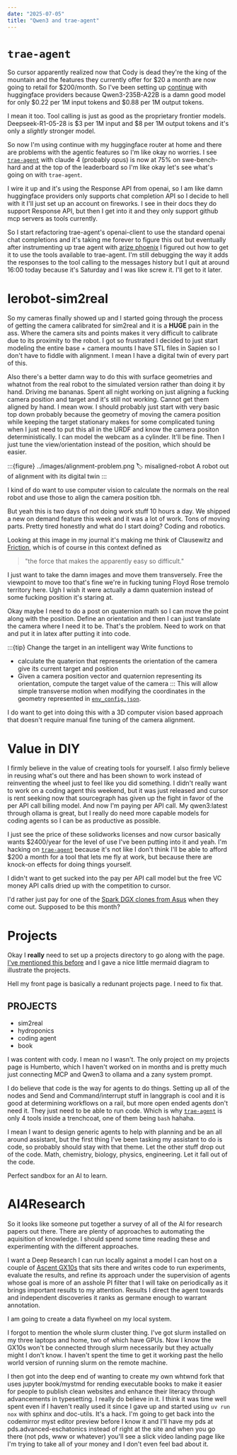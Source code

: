 ```yaml
---
date: "2025-07-05"
title: "Qwen3 and trae-agent"
---
```


# `trae-agent`

So cursor apparently realized now that Cody is dead they're the king of the mountain and the features they currently offer for \$20 a month are now going to retail for \$200/month. So I've been setting up [continue][continue] with huggingface providers because Qwen3-235B-A22B is a damn good model for only \$0.22 per 1M input tokens and \$0.88 per 1M output tokens.

I mean it too. Tool calling is just as good as the proprietary frontier models. Deepseek-R1-05-28 is \$3 per 1M input and \$8 per 1M output tokens and it's only a _slightly_ stronger model.



So now I'm using continue with my huggingface router at home and there are problems with the agentic features so I'm like okay no worries. I see [`trae-agent`][trae-agent] with claude 4 (probably opus) is now at 75% on swe-bench-hard and at the top of the leaderboard so I'm like okay let's see what's going on with `trae-agent`.

I wire it up and it's using the Response API from openai, so I am like damn huggingface providers only supports chat completion API so I decide to hell with it I'll just set up an account on fireworks. I see in their docs they do support Response API, but then I get into it and they only support github mcp servers as tools currently.

So I start refactoring trae-agent's openai-client to use the standard openai chat completions and it's taking me forever to figure this out but eventually after instrumenting up trae agent with [arize phoenix][arize-phoenix] I figured out how to get it to use the tools available to trae-agent. I'm still debugging the way it adds the responses to the tool calling to the messages history but I quit at around 16:00 today because it's Saturday and I was like screw it. I'll get to it later.


# lerobot-sim2real

So my cameras finally showed up and I started going through the process of getting the camera calibrated for sim2real and it is a **HUGE** pain in the ass. Where the camera sits and points makes it very difficult to calibrate due to its proximity to the robot. I got so frustrated I decided to just start modeling the entire base + camera mounts I have STL files in Sapien so I don't have to fiddle with alignment. I mean I have a digital twin of every part of this.

Also there's a better damn way to do this with surface geometries and whatnot from the real robot to the simulated version rather than doing it by hand. Driving me bananas. Spent all night working on just aligning a fucking camera position and target and it's still not working. Cannot get them aligned by hand. I mean wow. I should probably just start with very basic top down probably because the geometry of moving the camera position while keeping the target stationary makes for some complicated tuning when I just need to put this all in the URDF and know the camera positon deterministically. I can model the webcam as a cylinder. It'll be fine. Then I just tune the view/orientation instead of the position, which should be easier.

:::{figure} ../images/alignment-problem.png
:label: misaligned-robot
A robot out of alignment with its digital twin
:::


I kind of do want to use computer vision to calculate the normals on the real robot and use those to align the camera position tbh.



But yeah this is two days of not doing work stuff 10 hours a day. We shipped a new on demand feature this week and it was a lot of work. Tons of moving parts. Pretty tired honestly and what do I start doing? Coding and robotics.


Looking at this image in my journal it's making me think of Clausewitz and [Friction][friction], which is of course in this context defined as
> "the force that makes the apparently easy so difficult."

I just want to take the damn images and move them transversely. Free the viewpoint to move too that's fine we're in fucking tuning Floyd Rose tremolo territory here. Ugh I wish it were actually a damn quaternion instead of some fucking position it's staring at. 

Okay maybe I need to do a post on quaternion math so I can move the point along with the position. Define an orientation and then I can just translate the camera where I need it to be. That's the problem. Need to work on that and put it in latex after putting it into code.

:::{tip} Change the target in an intelligent way
Write functions to 
- calculate the quaterion that represents the orientation of the camera give its current target and position
- Given a camera position vector and quaternion representing its orientation, compute the target value of the camera
:::
This will allow simple transverse motion when modifying the coordinates in the geometry represented in [`env_config.json`][sim2real-camera].


I do want to get into doing this with a 3D computer vision based approach that doesn't require manual fine tuning of the camera alignment.

# Value in DIY

I firmly believe in the value of creating tools for yourself. I also firmly believe in reusing what's out there and has been shown to work instead of reinventing the wheel just to feel like you did something. I didn't really want to work on a coding agent this weekend, but it was just released and cursor is rent seeking now that sourcegraph has given up the fight in favor of the per API call billing model. And now I'm paying per API call. My qwen3:latest through ollama is great, but I really do need more capable models for coding agents so I can be as productive as possible.


I just see the price of these solidworks licenses and now cursor basically wants $2400/year for the level of use I've been putting into it and yeah. I'm hacking on [`trae-agent`][trae-agent] because it's not like I don't think I'll be able to afford \$200 a month for a tool that lets me fly at work, but because there are knock-on effects for doing things yourself.

I didn't want to get sucked into the pay per API call model but the free VC money API calls dried up with the competition to cursor.

I'd rather just pay for one of the [Spark DGX clones from Asus][ascent-gx10] when they come out. Supposed to be this month?


# Projects

Okay I **really** need to set up a projects directory to go along with the page. [I've mentioned this before](../jun/jun21) and I gave a nice little mermaid diagram to illustrate the projects.

Hell my front page is basically a redunant projects page. I need to fix that.


## PROJECTS
- sim2real
- hydroponics
- coding agent
- book


I was content with cody. I mean no I wasn't. The only project on my projects page is Humberto, which I haven't worked on in months and is pretty much just connecting MCP and Qwen3 to ollama and a zany system prompt.

I do believe that code is the way for agents to do things. Setting up all of the nodes and Send and Command/interrupt stuff in langgraph is cool and it is good at determining workflows on a rail, but more open ended agents don't need it. They just need to be able to run code. Which is why [`trae-agent`][trae-agent] is only 4 tools inside a trenchcoat, one of them being `bash` hahaha.

I mean I want to design generic agents to help with planning and be an all around assistant, but the first thing I've been tasking my assistant to do is code, so probably should stay with that theme. Let the other stuff drop out of the code. Math, chemistry, biology, physics, engineering. Let it fall out of the code.

Perfect sandbox for an AI to learn.

# AI4Research

So it looks like someone put together a survey of all of the AI for research papers out there. There are plenty of approaches to automating the aquisition of knowledge. I should spend some time reading these and experimenting with the different approaches.

I want a Deep Research I can run locally against a model I can host on a couple of [Ascent GX10s][ascent-gx10] that sits there and writes code to run experiments, evaluate the results, and refine its approach under the supervision of agents whose goal is more of an asshole PI filter that I will take on periodically as it brings important results to my attention. Results I direct the agent towards and independent discoveries it ranks as germane enough to warrant annotation.

I am going to create a data flywheel on my local system.

I forgot to mention the whole slurm cluster thing. I've got slurm installed on my three laptops and home, two of which have GPUs. Now I know the GX10s won't be connected through slurm necessarily but they actually might I don't know. I haven't spent the time to get it working past the hello world version of running slurm on the remote machine.

I then got into the deep end of wanting to create my own whtwnd fork that uses jupyter book/mystmd for rending executable books to make it easier for people to publish clean websites and enhance their literacy through advancements in typesetting. I really do believe in it. I think it was time well spent even if I haven't really used it since I gave up and started using `uv run nox` with sphinx and doc-utils. It's a hack. I'm going to get back into the codemirror myst editor preview before I know it and I'll have my pds at pds.advanced-eschatonics instead of right at the site and when you go there (not pds, www or whatever) you'll see a slick video landing page like I'm trying to take all of your money and I don't even feel bad about it. 


[trae-agent]: https://github.com/bytedance/trae-agent/tree/main
[continue]: https://github.com/continuedev/continue
[arize-phoenix]: https://github.com/Arize-ai/phoenix
[ascent-gx10]: https://www.asus.com/event/asus-ascent-gx10/
[friction]: https://www.clausewitz.com/readings/Warfit1.htm
[sim2real-camera]: https://github.com/StoneT2000/lerobot-sim2real/blob/main/env_config.json
[ai4research]: https://ai-4-research.github.io/